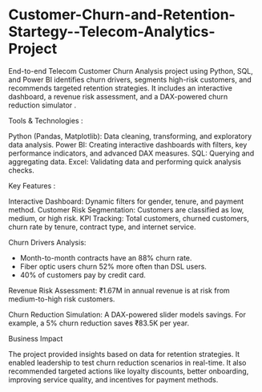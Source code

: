 # Customer-Churn-and-Retention-Startegy--Telecom-Analytics-Project
End-to-end Telecom Customer Churn Analysis project using Python, SQL, and Power BI identifies churn drivers, segments high-risk customers, and recommends targeted retention strategies. It includes an interactive dashboard, a revenue risk assessment, and a DAX-powered churn reduction simulator .

Tools & Technologies :

Python (Pandas, Matplotlib): Data cleaning, transforming, and exploratory data analysis.
Power BI: Creating interactive dashboards with filters, key performance indicators, and advanced DAX measures.
SQL: Querying and aggregating data.
Excel: Validating data and performing quick analysis checks.

Key Features :

Interactive Dashboard: Dynamic filters for gender, tenure, and payment method.
Customer Risk Segmentation: Customers are classified as low, medium, or high risk.
KPI Tracking: Total customers, churned customers, churn rate by tenure, contract type, and internet service.

Churn Drivers Analysis:

- Month-to-month contracts have an 88% churn rate.
- Fiber optic users churn 52% more often than DSL users.
- 40% of customers pay by credit card.

Revenue Risk Assessment: ₹1.67M in annual revenue is at risk from medium-to-high risk customers.

Churn Reduction Simulation: A DAX-powered slider models savings. For example, a 5% churn reduction saves ₹83.5K per year.

Business Impact

The project provided insights based on data for retention strategies. It enabled leadership to test churn reduction scenarios in real-time. It also recommended targeted actions like loyalty discounts, better onboarding, improving service quality, and incentives for payment methods.





